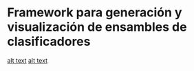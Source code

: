 # Framework para generación y visualización de ensambles de clasificadores

[alt text](https://github.com/[username]/[reponame]/blob/[branch]/matplotlib.jpg?raw=true)
[alt text](https://github.com/[username]/[reponame]/blob/[branch]/bokeh.jpg?raw=true)
